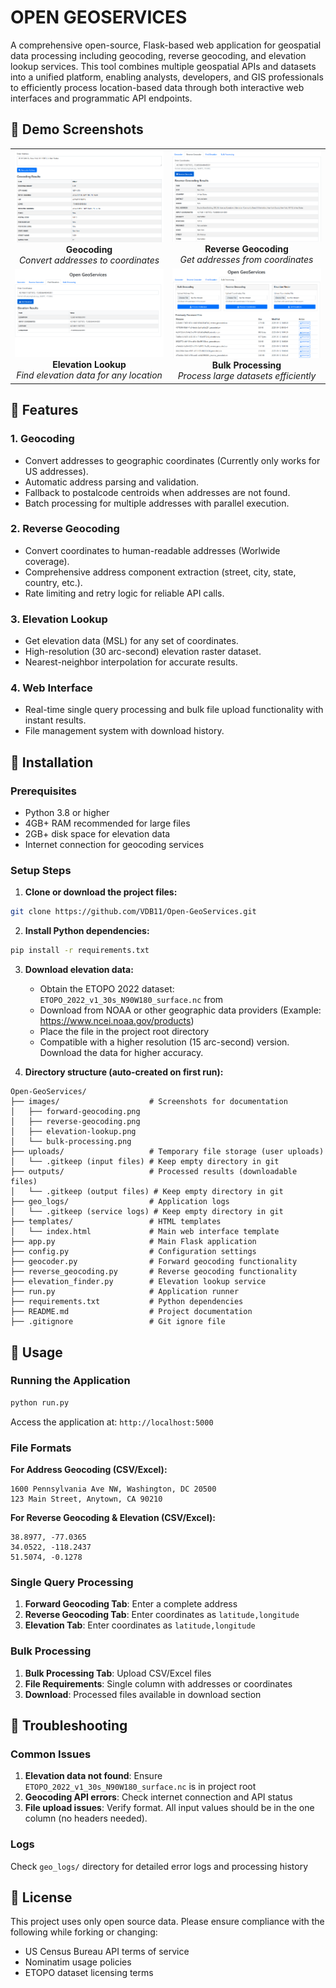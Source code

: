 # OPEN GEOSERVICES

A comprehensive open-source, Flask-based web application for geospatial data processing including geocoding, reverse geocoding, and elevation lookup services. This tool combines multiple geospatial APIs and datasets into a unified platform, enabling analysts, developers, and GIS professionals to efficiently process location-based data through both interactive web interfaces and programmatic API endpoints.

## 📸 Demo Screenshots
<table>
  <tr>
    <td align="center">
      <img src="images/geocoding.png" alt="Forward Geocoding Interface" width="400"/>
      <br/>
      <strong>Geocoding</strong>
      <br/>
      <em>Convert addresses to coordinates</em>
    </td>
    <td align="center">
      <img src="images/rev_geo.png" alt="Reverse Geocoding Interface" width="400"/>
      <br/>
      <strong>Reverse Geocoding</strong>
      <br/>
      <em>Get addresses from coordinates</em>
    </td>
  </tr>
  <tr>
    <td align="center">
      <img src="images/elevation.png" alt="Elevation Lookup Interface" width="400"/>
      <br/>
      <strong>Elevation Lookup</strong>
      <br/>
      <em>Find elevation data for any location</em>
    </td>
    <td align="center">
      <img src="images/bulk.png" alt="Bulk Processing Interface" width="400"/>
      <br/>
      <strong>Bulk Processing</strong>
      <br/>
      <em>Process large datasets efficiently</em>
    </td>
  </tr>
</table>

## 🌟 Features

### 1. Geocoding
- Convert addresses to geographic coordinates (Currently only works for US addresses).
- Automatic address parsing and validation.
- Fallback to postalcode centroids when addresses are not found.
- Batch processing for multiple addresses with parallel execution.

### 2. Reverse Geocoding  
- Convert coordinates to human-readable addresses (Worlwide coverage).
- Comprehensive address component extraction (street, city, state, country, etc.).
- Rate limiting and retry logic for reliable API calls.

### 3. Elevation Lookup
- Get elevation data (MSL) for any set of coordinates.
- High-resolution (30 arc-second) elevation raster dataset.
- Nearest-neighbor interpolation for accurate results.

### 4. Web Interface
- Real-time single query processing and bulk file upload functionality with instant results.
- File management system with download history.

## 🚀 Installation

### Prerequisites
- Python 3.8 or higher
- 4GB+ RAM recommended for large files
- 2GB+ disk space for elevation data
- Internet connection for geocoding services

### Setup Steps

1. **Clone or download the project files:**
```bash
git clone https://github.com/VDB11/Open-GeoServices.git
```

2. **Install Python dependencies:**
```bash
pip install -r requirements.txt
```

3. **Download elevation data:**
   - Obtain the ETOPO 2022 dataset: `ETOPO_2022_v1_30s_N90W180_surface.nc` from 
   - Download from NOAA or other geographic data providers (Example: https://www.ncei.noaa.gov/products)
   - Place the file in the project root directory
   - Compatible with a higher resolution (15 arc-second) version. Download the data for higher accuracy.

4. **Directory structure (auto-created on first run):**
```
Open-GeoServices/
├── images/                    # Screenshots for documentation
│   ├── forward-geocoding.png
│   ├── reverse-geocoding.png
│   ├── elevation-lookup.png
│   └── bulk-processing.png
├── uploads/                   # Temporary file storage (user uploads)
│   └── .gitkeep (input files) # Keep empty directory in git
├── outputs/                   # Processed results (downloadable files)
│   └── .gitkeep (output files) # Keep empty directory in git
├── geo_logs/                  # Application logs
│   └── .gitkeep (service logs) # Keep empty directory in git
├── templates/                 # HTML templates
│   └── index.html             # Main web interface template
├── app.py                     # Main Flask application
├── config.py                  # Configuration settings
├── geocoder.py                # Forward geocoding functionality
├── reverse_geocoding.py       # Reverse geocoding functionality
├── elevation_finder.py        # Elevation lookup service
├── run.py                     # Application runner
├── requirements.txt           # Python dependencies
├── README.md                  # Project documentation
├── .gitignore                 # Git ignore file
```

## 📖 Usage

### Running the Application
```bash
python run.py
```

Access the application at: `http://localhost:5000`

### File Formats

**For Address Geocoding (CSV/Excel):**
```
1600 Pennsylvania Ave NW, Washington, DC 20500
123 Main Street, Anytown, CA 90210
```

**For Reverse Geocoding & Elevation (CSV/Excel):**
```
38.8977, -77.0365
34.0522, -118.2437
51.5074, -0.1278
```

### Single Query Processing
1. **Forward Geocoding Tab**: Enter a complete address
2. **Reverse Geocoding Tab**: Enter coordinates as `latitude,longitude`
3. **Elevation Tab**: Enter coordinates as `latitude,longitude`

### Bulk Processing
1. **Bulk Processing Tab**: Upload CSV/Excel files
2. **File Requirements**: Single column with addresses or coordinates
3. **Download**: Processed files available in download section

## 🐛 Troubleshooting

### Common Issues
1. **Elevation data not found**: Ensure `ETOPO_2022_v1_30s_N90W180_surface.nc` is in project root
2. **Geocoding API errors**: Check internet connection and API status
3. **File upload issues**: Verify format. All input values should be in the one column (no headers needed).

### Logs
Check `geo_logs/` directory for detailed error logs and processing history

## 📝 License

This project uses only open source data. Please ensure compliance with the following while forking or changing:
- US Census Bureau API terms of service
- Nominatim usage policies
- ETOPO dataset licensing terms